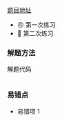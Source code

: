 [题目地址](https://leetcode-cn.com/problems/linked-list-cycle/)



- 😣 第一次练习 
- :shit: 第二次练习 



### 解题方法



解题代码

```javascript

```



### 易错点

- 易错项 1 
